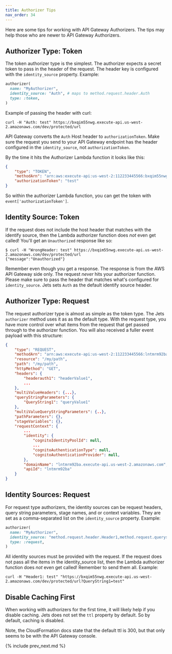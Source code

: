 ```yaml
---
title: Authorizer Tips
nav_order: 34
---
```


Here are some tips for working with API Gateway Authorizers. The tips may help those who are newer to API Gateway Authorizers.

## Authorizer Type: Token

The token authorizer type is the simplest. The authorizer expects a secret token to pass in the header of the request. The header key is configured with the `identity_source` property.  Example:

```ruby
authorizer(
  name: "MyAuthorizer",
  identity_source: "Auth", # maps to method.request.header.Auth
  type: :token,
)
```

Example of passing the header with curl:

    curl -H "Auth: test" https://bxqim55nwg.execute-api.us-west-2.amazonaws.com/dev/protected/url

API Gateway converts the `Auth` Host header to `authorizationToken`. Make sure the request you send to your API Gateway endpoint has the header configured in the `identity_source`, not `authorizationToken`.

By the time it hits the Authorizer Lambda function it looks like this:

```json
{
    "type": "TOKEN",
    "methodArn": "arn:aws:execute-api:us-west-2:112233445566:bxqim55nwg/dev/GET/protected/url",
    "authorizationToken": "test"
}
```

So within the authorizer Lambda function, you can get the token with `event['authorizationToken']`.

## Identity Source: Token

If the request does not include the host header that matches with the identify source, then the Lambda authorizer function does *not* even get called!  You'll get an `Unauthorized` response like so:

    $ curl -H "WrongHeader: test" https://bxqim55nwg.execute-api.us-west-2.amazonaws.com/dev/protected/url
    {"message":"Unauthorized"}

Remember even though you get a response. The response is from the AWS API Gateway side only. The request *never* hits your authorizer function.  Please make sure to pass the header that matches what's configured for `identity_source`.  Jets sets `Auth` as the default identify source header.

## Authorizer Type: Request

The request authorizer type is almost as simple as the token type. The Jets `authorizer` method uses it as as the default type.  With the request type, you have more control over what items from the request that get passed through to the authorizer function.  You will also received a fuller event payload with this structure:

```json
{
    "type": "REQUEST",
    "methodArn": "arn:aws:execute-api:us-west-2:112233445566:lntmrm92ba/dev/GET/my/path",
    "resource": "/my/path",
    "path": "/my/path",
    "httpMethod": "GET",
    "headers": {
        "headerauth1": "headerValue1",
        ...
    },
    "multiValueHeaders": {...},
    "queryStringParameters": {
        "QueryString1": "queryValue1"
    },
    "multiValueQueryStringParameters": {..},
    "pathParameters": {},
    "stageVariables": {},
    "requestContext": {
        ...
        "identity": {
            "cognitoIdentityPoolId": null,
            ...
            "cognitoAuthenticationType": null,
            "cognitoAuthenticationProvider": null,
        },
        "domainName": "lntmrm92ba.execute-api.us-west-2.amazonaws.com",
        "apiId": "lntmrm92ba"
    }
}
```

## Identity Sources: Request

For request type authorizers, the identity sources can be request headers, query string parameters, stage names, and or context variables. They are set as a comma-separated list on the `identity_source` property.  Example:

```ruby
authorizer(
  name: "MyAuthorizer",
  identity_source: "method.request.header.Header1,method.request.querystring.QueryString1",
  type: :request,
)
```

All identity sources must be provided with the request. If the request does not pass all the items in the identity_source list, then the Lambda authorizer function does *not* even get called!  Remember to send them all. Example:

    curl -H "Header1: test" "https://bxqim55nwg.execute-api.us-west-2.amazonaws.com/dev/protected/url?QueryString1=test"

## Disable Caching First

When working with authorizers for the first time, it will likely help if you disable caching.  Jets does not set the `ttl` property by default. So by default,  caching is disabled.

Note, the CloudFormation docs state that the default ttl is 300, but that only seems to be with the API Gateway console.

{% include prev_next.md %}